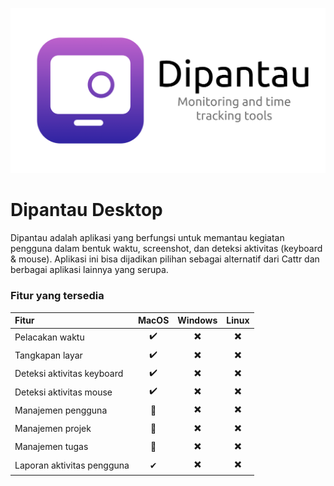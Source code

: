 ![Dipantau Desktop](https://github.com/CoderJava/dipantau-desktop/blob/main/screenshot/banner.png)

# Dipantau Desktop
Dipantau adalah aplikasi yang berfungsi untuk memantau kegiatan pengguna dalam bentuk waktu, screenshot, dan deteksi aktivitas (keyboard & mouse). Aplikasi ini bisa dijadikan pilihan sebagai alternatif dari Cattr dan berbagai aplikasi lainnya yang serupa.

### Fitur yang tersedia
| Fitur                             | MacOS | Windows | Linux |
| :---                              | :---: | :-----: | :---: |
| Pelacakan waktu                   |   ✔️   |    ✖️    |   ✖️   |
| Tangkapan layar                   |   ✔️   |    ✖️    |   ✖️   |
| Deteksi aktivitas keyboard        |   ✔️   |    ✖️    |   ✖️   |
| Deteksi aktivitas mouse           |   ✔️   |    ✖️    |   ✖️   |
| Manajemen pengguna                |   🚧  |    ✖️    |   ✖️   |
| Manajemen projek                  |   🚧  |    ✖️    |   ✖️   |
| Manajemen tugas                   |   🚧  |    ✖️    |   ✖️   |
| Laporan aktivitas pengguna        |   ✔   |    ✖️    |   ✖️   |
